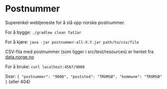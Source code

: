 # Postnummer

Superenkel webtjeneste for å slå opp norske postnummer.

For å bygge: `./gradlew clean fatJar`

For å kjøre: `java -jar postnummer-all-X.Y.jar path/to/csv/file`

CSV-fila med postnummer (som ligger i src/test/resources) er hentet fra [data.norge.no](http://data.norge.no/data/posten-norge/postnummer-i-norge)

For å bruke: `curl localhost:4567/9008`

Svar: `{
                "postnummer": "9008",
                "poststed": "TROMSØ",
                "kommune": "TROMSØ"
        }`
(eller 404)
